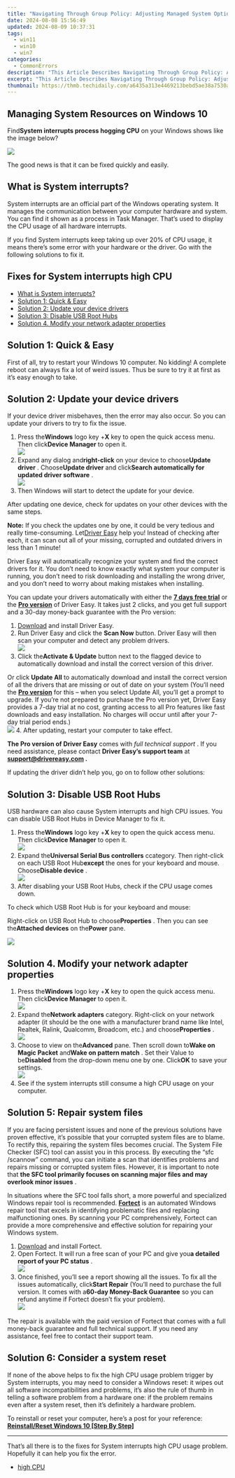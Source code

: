 ```yaml
---
title: "Navigating Through Group Policy: Adjusting Managed System Options in Windows"
date: 2024-08-08 15:56:49
updated: 2024-08-09 10:37:31
tags:
  - win11
  - win10
  - win7
categories:
  - CommonErrors
description: "This Article Describes Navigating Through Group Policy: Adjusting Managed System Options in Windows"
excerpt: "This Article Describes Navigating Through Group Policy: Adjusting Managed System Options in Windows"
thumbnail: https://thmb.techidaily.com/a6435a313e4469213bebd5ae38a7530a7b0364be00feda91bc9b60c48edb8ed3.jpg
---
```


## Managing System Resources on Windows 10

 Find**System interrupts process hogging CPU** on your Windows shows like the image below?

![](https://images.drivereasy.com/wp-content/uploads/2017/07/img_595c5c651972f.jpg)

The good news is that it can be fixed quickly and easily.

## What is System interrupts?

 System interrupts are an official part of the Windows operating system. It manages the communication between your computer hardware and system. You can find it shown as a process in Task Manager. That’s used to display the CPU usage of all hardware interrupts.

 If you find System interrupts keep taking up over 20% of CPU usage, it means there’s some error with your hardware or the driver. Go with the following solutions to fix it.

## Fixes for System interrupts high CPU

* [What is System interrupts?](#h-what-is-system-interrupts)
* [Solution 1: Quick & Easy](#h-solution-1-quick-easy)
* [Solution 2: Update your device drivers](#h-solution-2-update-your-device-drivers)
* [Solution 3: Disable USB Root Hubs](#h-solution-3-disable-usb-root-hubs)
* [Solution 4. Modify your network adapter properties](#h-solution-4-modify-your-network-adapter-properties)

## Solution 1: Quick & Easy

 First of all, try to restart your Windows 10 computer. No kidding! A complete reboot can always fix a lot of weird issues. Thus be sure to try it at first as it’s easy enough to take.

## Solution 2: Update your device drivers

 If your device driver misbehaves, then the error may also occur. So you can update your drivers to try to fix the issue.

1. Press the**Windows** logo key +**X** key to open the quick access menu. Then click**Device Manager** to open it.  
![](https://www.drivereasy.com/wp-content/uploads/2017/07/img_595b0c9c888b5.png)
2. Expand any dialog and**right-click** on your device to choose**Update driver** . Choose**Update driver** and click**Search automatically for updated driver software** .  
![](https://www.drivereasy.com/wp-content/uploads/2017/07/img_595c88ea4cdfe.jpg)
3. Then Windows will start to detect the update for your device.

 After updating one device, check for updates on your other devices with the same steps.

**Note:** If you check the updates one by one, it could be very tedious and really time-consuming. Let[Driver Easy](https://tools.techidaily.com/drivereasy/download/) help you! Instead of checking after each, it can scan out all of your missing, corrupted and outdated drivers in less than 1 minute!

 Driver Easy will automatically recognize your system and find the correct drivers for it. You don’t need to know exactly what system your computer is running, you don’t need to risk downloading and installing the wrong driver, and you don’t need to worry about making mistakes when installing.

 You can update your drivers automatically with either the [**7 days free trial**](https://tools.techidaily.com/drivereasy/download/) or the [**Pro version**](https://tools.techidaily.com/drivereasy/download/) of Driver Easy. It takes just 2 clicks, and you get full support and a 30-day money-back guarantee with the Pro version:

1. [Download](https://tools.techidaily.com/drivereasy/download/) and install Driver Easy.
2. Run Driver Easy and click the **Scan Now** button. Driver Easy will then scan your computer and detect any problem drivers.  
![](https://www.drivereasy.com/wp-content/uploads/2020/10/6_0_scan-now.jpg)
3. Click the**Activate & Update** button next to the flagged device to automatically download and install the correct version of this driver.  

 Or click **Update All** to automatically download and install the correct version of all the drivers that are missing or out of date on your system (You’ll need the **[Pro version](https://tools.techidaily.com/drivereasy/download/)**  for this – when you select Update All, you’ll get a prompt to upgrade. If you’re not prepared to purchase the Pro version yet, Driver Easy provides a 7-day trial at no cost, granting access to all Pro features like fast downloads and easy installation. No charges will occur until after your 7-day trial period ends.)  
![](https://www.drivereasy.com/wp-content/uploads/2021/05/NVIDIA-GeForce-RTX-3090-Ti-3.jpg)
4. After updating, restart your computer to take effect.

**The Pro version of Driver Easy** comes with _full technical support_ . If you need assistance, please contact **Driver Easy’s support team** at **[support@drivereasy.com](https://bellelily.pxf.io/m5azgm) .**

 If updating the driver didn’t help you, go on to follow other solutions:

## Solution 3: Disable USB Root Hubs

 USB hardware can also cause System interrupts and high CPU issues. You can disable USB Root Hubs in Device Manager to fix it.

1. Press the**Windows** logo key +**X** key to open the quick access menu. Then click**Device Manager** to open it.  
![](https://www.drivereasy.com/wp-content/uploads/2017/07/img_595b0c9c888b5.png)
2. Expand the**Universal Serial Bus controllers** ccategory. Then right-click on each USB Root Hub**except** the ones for your keyboard and mouse. Choose**Disable device** .  
![](https://www.drivereasy.com/wp-content/uploads/2017/07/img_595c95d57daf3.jpg)
3. After disabling your USB Root Hubs, check if the CPU usage comes down.

To check which USB Root Hub is for your keyboard and mouse:

 Right-click on USB Root Hub to choose**Properties** . Then you can see the**Attached devices** on the**Power** pane.

![](https://images.drivereasy.com/wp-content/uploads/2017/07/img_595c986d8f0d0.png)

## Solution 4\. Modify your network adapter properties

1. Press the**Windows** logo key +**X** key to open the quick access menu. Then click**Device Manager** to open it.  
![](https://www.drivereasy.com/wp-content/uploads/2017/07/img_595b0c9c888b5.png)
2. Expand the**Network adapters** category. Right-click on your network adapter (it should be the one with a manufacturer brand name like Intel, Realtek, Ralink, Qualcomm, Broadcom, etc.) and choose**Properties** .  
![](https://www.drivereasy.com/wp-content/uploads/2017/07/img_595ca7c0b78a4.jpg)
3. Choose to view on the**Advanced** pane. Then scroll down to**Wake on Magic Packet** and**Wake on pattern match** . Set their Value to be**Disabled** from the drop-down menu one by one. Click**OK** to save your settings.  
![](https://www.drivereasy.com/wp-content/uploads/2017/07/img_595ca8968c9bd.png)
4. See if the system interrupts still consume a high CPU usage on your computer.

## Solution 5: Repair system files

 If you are facing persistent issues and none of the previous solutions have proven effective, it’s possible that your corrupted system files are to blame. To rectify this, repairing the system files becomes crucial. The System File Checker (SFC) tool can assist you in this process. By executing the “sfc /scannow” command, you can initiate a scan that identifies problems and repairs missing or corrupted system files. However, it is important to note that   **the SFC tool primarily focuses on scanning major files and may overlook minor issues** .

 In situations where the SFC tool falls short, a more powerful and specialized Windows repair tool is recommended. **[Fortect](https://tools.techidaily.com/drivereasy/download/)**  is an automated Windows repair tool that excels in identifying problematic files and replacing malfunctioning ones. By scanning your PC comprehensively, Fortect can provide a more comprehensive and effective solution for repairing your Windows system.

1. [Download](https://tools.techidaily.com/drivereasy/download/) and install Fortect.
2. Open Fortect. It will run a free scan of your PC and give you**a detailed report of your PC status** .  
![](https://images.drivereasy.com/wp-content/uploads/2020/10/fortect-start-scan.jpg)
3. Once finished, you’ll see a report showing all the issues. To fix all the issues automatically, click**Start Repair** (You’ll need to purchase the full version. It comes with a**60-day Money-Back Guarantee** so you can refund anytime if Fortect doesn’t fix your problem).  
![](https://images.drivereasy.com/wp-content/uploads/2020/10/fortect-start-repair.jpg)

 The repair is available with the paid version of Fortect that comes with a full money-back guarantee and full technical support. If you need any assistance, feel free to contact their support team.

## Solution 6: Consider a system reset

 If none of the above helps to fix the high CPU usage problem trigger by System interrupts, you may need to consider a Windows reset: it wipes out all software incompatibilities and problems, it’s also the rule of thumb in telling a software problem from a hardware one: if the problem remains even after a system reset, then it’s definitely a hardware problem.

 To reinstall or reset your computer, here’s a post for your reference: [ **Reinstall/Reset Windows 10 \[Step By Step\]** ](https://tools.techidaily.com/drivereasy/download/)

---

 That’s all there is to the fixes for System interrupts high CPU usage problem. Hopefully it can help you fix the error.

* [high CPU](/tag-search/?tagId=132)

<ins class="adsbygoogle"
     style="display:block"
     data-ad-format="autorelaxed"
     data-ad-client="ca-pub-7571918770474297"
     data-ad-slot="1223367746"></ins>



<ins class="adsbygoogle"
     style="display:block"
     data-ad-client="ca-pub-7571918770474297"
     data-ad-slot="8358498916"
     data-ad-format="auto"
     data-full-width-responsive="true"></ins>
